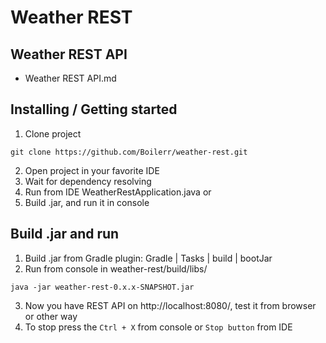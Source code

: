 # Weather REST

## Weather REST API
- Weather REST API.md

## Installing / Getting started
1. Clone project
```shell
git clone https://github.com/Boilerr/weather-rest.git
```
2. Open project in your favorite IDE
2. Wait for dependency resolving
3. Run from IDE WeatherRestApplication.java or
4. Build .jar, and run it in console


## Build .jar and run
1. Build .jar from Gradle plugin: Gradle | Tasks | build | bootJar
2. Run from console in weather-rest/build/libs/
```shell
java -jar weather-rest-0.x.x-SNAPSHOT.jar
```
3. Now you have REST API on http://localhost:8080/, test it from browser or other way
4. To stop press the `Ctrl + X` from console or `Stop button` from IDE